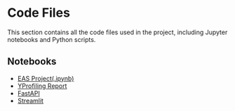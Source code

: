 # Code Files

This section contains all the code files used in the project, including Jupyter notebooks and Python scripts.

## Notebooks
- [EAS Project(.ipynb)](notebooks/1.ipynb)
- [YProfiling Report](code_files/copy.html)
- [FastAPI](notebooks/FastAPI.ipynb)
- [Streamlit](notebooks/Streamlit.ipynb)